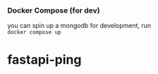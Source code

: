 ### Docker Compose (for dev)
you can spin up a mongodb for development, run  
`docker compose up`

# fastapi-ping
